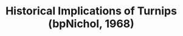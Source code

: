 ---
layout: item
title: Historical Implications of Turnips (bpNichol, 1968) 
manifest_name: historical-implications-of-turnips-bpnichol-1968-
---